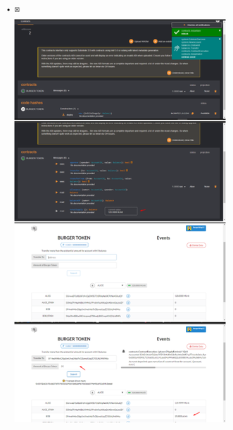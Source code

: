 - [x] <p align="center">
    <a>
        <img src="./deploy_succseeded.png" alt="Awesome-Burgerking"/>
    </a>
     <a>
        <img src="./deploy_supp.png" alt="Awesome-Burgerking"/>
    </a>
     <a>
        <img src="./deploy_supp1.png" alt="Awesome-Burgerking"/>
    </a>
     <a>
        <img src="./deploy_supp2.png" alt="Awesome-Burgerking"/>
    </a>
</p>
